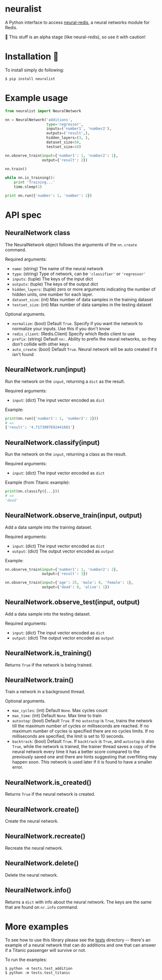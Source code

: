 # neuralist

A Python interface to access [neural-redis](https://github.com/antirez/neural-redis), a neural networks module for Redis.

🚨 This stuff is an alpha stage (like neural-redis), so use it with caution!


# Installation 🚀

To install simply do following:
```
$ pip install neuralist
```


# Example usage

```python
from neuralist import NeuralNetwork

nn = NeuralNetwork('additions',
                   type='regressor',
                   inputs=('number1', 'number2'),
                   outputs=('result',),
                   hidden_layers=(3, ),
                   dataset_size=50,
                   testset_size=10)

nn.observe_train(input={'number1': 1, 'number2': 1},
                 output={'result': 2})
                
nn.train()

while nn.is_training():
    print 'Training...'
    time.sleep(1)

print nn.run({'number': 1, 'number': 2})
```


# API spec

## NeuralNetwork class

The NeuralNetwork object follows the arguments of the `nn.create` command.

Required arguments:
* `name`: (string) The name of the neural network
* `type`: (string) Type of network, can be `'classifier'` or `'regressor'`
* `inputs`: (tuple) The keys of the input dict
* `outputs`: (tuple) The keys of the output dict
* `hidden_layers`: (tuple) zero or more arguments indicating the number of hidden units, one number for each layer.
* `dataset_size`: (int) Max number of data samples in the training dataset
* `testset_size`: (int) Max number of data samples in the testing dataset

Optional arguments.
* `normalize`: (bool) Default `True`. Specify if you want the network to normalize your inputs. Use this if you don't know
* `redis_client`: (Redis.Client) Specify which Redis client to use
* `prefix`: (string) Default `nn:`. Ability to prefix the neural networks, so they don't collide with other keys
* `auto_create`: (bool) Default `True`. Neural network will be auto created if it isn't found



## NeuralNetwork.run(input)

Run the network on the `input`, returning a `dict` as the result.

Required arguments:
* `input`: (dict) The input vector encoded as `dict`

Example:
```python
print(nn.run({'number1': 1, 'number2': 2}))
# =>
{'result': '4.7173097692441601'}
```


## NeuralNetwork.classify(input)

Run the network on the `input`, returning a class as the result.

Required arguments:
* `input`: (dict) The input vector encoded as `dict`

Example (from Titanic example):
```python
print(nn.classify({...}))
# =>
'dead'
```


## NeuralNetwork.observe_train(input, output)

Add a data sample into the training dataset.

Required arguments:
* `input`: (dict) The input vector encoded as `dict`
* `output`: (dict) The output vector encoded as `output`

Example:
```python
nn.observe_train(input={'number1': 1, 'number2': 2},
                 output={'result': 3})

nn.observe_train(input={'age': 25, 'male': 0, 'female': 1},
                 output={'dead': 0, 'alive': 1})
```


## NeuralNetwork.observe_test(input, output)

Add a data sample into the testing dataset.

Required arguments:
* `input`: (dict) The input vector encoded as `dict`
* `output`: (dict) The output vector encoded as `output`


## NeuralNetwork.is_training()
Returns `True` if the network is being trained.


## NeuralNetwork.train()
Train a network in a background thread.

Optional arguments.
* `max_cycles`: (int) Default `None`. Max cycles count
* `max_time`: (int) Default `None`. Max time to train
* `autostop`: (bool) Default `True`. If no `autostop` is `True`, trains the network till the maximum number of cycles or milliseconds are reached. If no maximum number of cycles is specified there are no cycles limits. If no milliseconds are specified, the limit is set to 10 seconds.
* `backtrack`: (bool) Default `True`. If `backtrack` is `True`, and `autostop` is also `True`, while the network is trained, the trainer thread saves a copy of the neural network every time it has a better score compared to the previously saved one and there are hints suggesting that overfitting may happen soon. This network is used later if it is found to have a smaller error.


## NeuralNetwork.is_created()
Returns `True` if the neural network is created.

## NeuralNetwork.create()
Create the neural network.

## NeuralNetwork.recreate()
Recreate the neural network.

## NeuralNetwork.delete()
Delete the neural network.

## NeuralNetwork.info()
Returns a `dict` with info about the neural network. The keys are the same that are found on `nr.info` command.


# More examples

To see how to use this library please see the [tests](https://github.com/amix/neuralist/tree/master/tests) directory -- there's an example of a neural network that can do additions and one that can answer if a Titanic passenger will survive or not.

To run the examples:

```
$ python -m tests.test_addition
$ python -m tests.test_titanic
```
